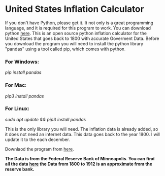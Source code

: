 # United States Inflation Calculator
If you don't have Python, please get it. It not only is a great programming language, and it is required for this program to work. You can download python [here](https://www.python.org/).
This is an open source python inflation calculator for the United States that goes back to 1800 with accurate Goverment Data.
Before you download the program you will need to install the python library "pandas" using a tool called pip, which comes with python. 

### For Windows:
*pip install pandas*

### For Mac:
*pip3 install pandas*

### For Linux:
*sudo apt update && pip3 install pandas*

This is the only library you will need. The inflation data is already added, so it does not need an internet data. This data goes back to the year 1800. I will update it to the each december.

Downlaod the program from [here](https://github.com/BloYoMind/United-States-Inflation-Calculator/releases/tag/InflationCalculator).

**The Data  is from the Federal Reserve Bank of Minneapolis. You can find all the data [here](https://www.minneapolisfed.org/about-us/monetary-policy/inflation-calculator/consumer-price-index-1800-) the Data from 1800 to 1912 is an approximate from the reserve bank.**